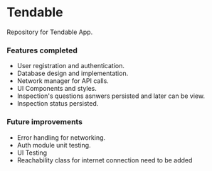 # Tendable
Repository for Tendable App.

### Features completed
- User registration and authentication.
- Database design and implementation.
- Network manager for API calls.
- UI Components and styles.
- Inspection's questions asnwers persisted and later can be view.
- Inspection status persisted.

### Future improvements
- Error handling for networking.
- Auth module unit testing.
- UI Testing
- Reachability class for internet connection need to be added 




